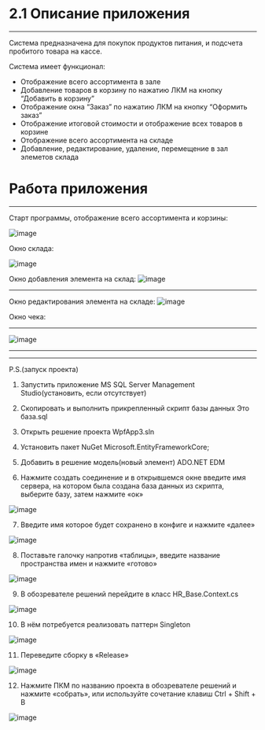 # 2.1 Описание приложения
***

Система предназначена для покупок продуктов питания, и подсчета пробитого товара на кассе.

Система имеет функционал:
- Отображение всего ассортимента в зале
- Добавление товаров в корзину по нажатию ЛКМ на кнопку “Добавить в корзину”
- Отображение окна “Заказ” по нажатию ЛКМ на кнопку “Оформить заказ”
- Отображение итоговой стоимости и отображение всех товаров в корзине
- Отображение всего ассортимента на складе
- Добавление, редактирование, удаление, перемещение в зал элеметов склада
  
# Работа приложения
***

Старт программы, отображение всего ассортимента и корзины:

![image](https://github.com/tostmeister/WearShopX/assets/112758747/0c8e486f-c1ee-4a37-84a6-b5cf5dde07d8)

Окно склада:

![image](https://github.com/tostmeister/WearShopX/assets/112758747/0f6b9f82-2f9a-49f5-944f-94ae4acf1dd5)

Окно добавления элемента на склад:
![image](https://github.com/tostmeister/WearShopX/assets/112758747/3d6e3a02-b3c2-463c-9205-2cb761e8d2a5)

***

Окно редактирования элемента на складе:
![image](https://github.com/tostmeister/WearShopX/assets/112758747/16d4a154-08d4-4ecd-ab87-ee9a6cfb9c0f)

Окно чека:
***
![image](https://github.com/tostmeister/WearShopX/assets/112758747/e63bb64c-6101-445e-ac23-1547bd278f34)

***


***
P.S.(запуск проекта)

1. Запустить приложение MS SQL Server Management Studio(установить, если отсутствует)

2. Скопировать и выполнить прикрепленный скрипт базы данных Это база.sql

3. Открыть решение проекта WpfApp3.sln 

4. Установить пакет NuGet Microsoft.EntityFrameworkCore;

5. Добавить в решение модель(новый элемент) ADO.NET EDM

6. Нажмите создать соединение и в открывшемся окне введите имя сервера, на котором была создана база данных из скрипта, выберите базу, затем нажмите «ок» 


![image](https://user-images.githubusercontent.com/116517177/231429343-2be5c44a-34a3-4a81-88c8-d81c5114aa70.png)

7. Введите имя которое будет сохранено в конфиге и нажмите «далее»

![image](https://user-images.githubusercontent.com/116517177/231429725-90fb0a4e-4f92-46b7-aa3e-49158fbc2ab5.png)

8. Поставьте галочку напротив «таблицы», введите название пространства имен и нажмите «готово»

![image](https://user-images.githubusercontent.com/116517177/231429804-f6880ce6-d8d4-4cfb-88bb-7ba0855b5d62.png)

9. В обозревателе решений перейдите в класс HR_Base.Context.cs

![image](https://user-images.githubusercontent.com/116517177/231430047-f9d8a569-e45b-43f4-9f45-99cd5432ba1d.png)

10. В нём потребуется реализовать паттерн Singleton

![image](https://user-images.githubusercontent.com/116517177/231430121-f1324515-300a-4ee8-8ee1-528d55e1e2a4.png)

11. Переведите сборку в «Release»

![image](https://user-images.githubusercontent.com/116517177/231430186-2a1f835c-59cc-4cb7-ae57-7a2c5bef1408.png)

12. Нажмите ПКМ по названию проекта в обозревателе решений и нажмите «собрать», или используйте сочетание клавиш Ctrl + Shift + B

![image](https://user-images.githubusercontent.com/116517177/231430242-01c1316d-0c2f-4d1d-b912-f3d11153c359.png)
